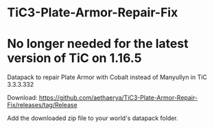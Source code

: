 # TiC3-Plate-Armor-Repair-Fix

# No longer needed for the latest version of TiC on 1.16.5

Datapack to repair Plate Armor with Cobalt instead of Manyullyn in TiC 3.3.3.332

Download: https://github.com/aethaerya/TiC3-Plate-Armor-Repair-Fix/releases/tag/Release

Add the downloaded zip file to your world's datapack folder.


